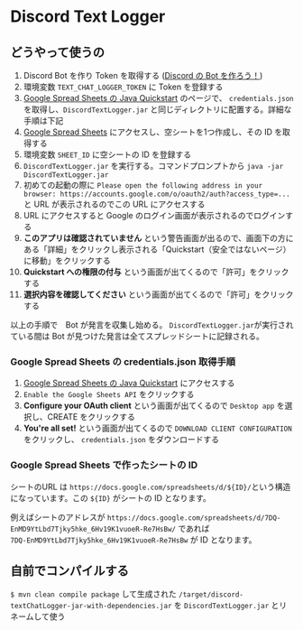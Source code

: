 # Discord Text Logger

## どうやって使うの

1. Discord Bot を作り Token を取得する ([Discord の Bot を作ろう！](https://shunshun94.github.io/shared/sample/discordBot_101.html))
1. 環境変数 `TEXT_CHAT_LOGGER_TOKEN` に Token を登録する
1. [Google Spread Sheets の Java Quickstart](https://developers.google.com/sheets/api/quickstart/java) のページで、 `credentials.json` を取得し、`DiscordTextLogger.jar` と同じディレクトリに配置する。詳細な手順は下記
1. [Google Spread Sheets](https://docs.google.com/spreadsheets/u/0/) にアクセスし、空シートを1つ作成し、その ID を取得する
1. 環境変数 `SHEET_ID` に空シートの ID を登録する
1. `DiscordTextLogger.jar` を実行する。コマンドプロンプトから `java -jar DiscordTextLogger.jar`
1. 初めての起動の際に `Please open the following address in your browser: https://accounts.google.com/o/oauth2/auth?access_type=...` と URL が表示されるのでこの URL にアクセスする
1. URL にアクセスすると Google のログイン画面が表示されるのでログインする
1. **このアプリは確認されていません** という警告画面が出るので、画面下の方にある「詳細」をクリックし表示される「Quickstart（安全ではないページ）に移動」をクリックする
1. **Quickstart への権限の付与** という画面が出てくるので「許可」をクリックする
1. **選択内容を確認してください** という画面が出てくるので「許可」をクリックする

以上の手順で　Bot が発言を収集し始める。
`DiscordTextLogger.jar`が実行されている間は Bot が見つけた発言は全てスプレッドシートに記録される。

### Google Spread Sheets の credentials.json 取得手順

1. [Google Spread Sheets の Java Quickstart](https://developers.google.com/sheets/api/quickstart/java) にアクセスする
2. `Enable the Google Sheets API` をクリックする
3. **Configure your OAuth client** という画面が出てくるので `Desktop app` を選択し、CREATE をクリックする
4. **You're all set!** という画面が出てくるので `DOWNLOAD CLIENT CONFIGURATION` をクリックし、 `credentials.json` をダウンロードする

### Google Spread Sheets で作ったシートの ID

シートのURL は `https://docs.google.com/spreadsheets/d/${ID}/`という構造になっています。この `${ID}` がシートの ID となります。

例えばシートのアドレスが `https://docs.google.com/spreadsheets/d/7DQ-EnMD9YtLbd7Tjky5hke_6Hv19K1vuoeR-Re7HsBw/` であれば   
`7DQ-EnMD9YtLbd7Tjky5hke_6Hv19K1vuoeR-Re7HsBw` が ID となります。

## 自前でコンパイルする

`$ mvn clean compile package` して生成された `/target/discord-textChatLogger-jar-with-dependencies.jar` を `DiscordTextLogger.jar` とリネームして使う
